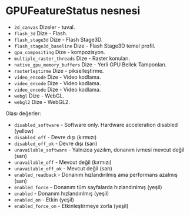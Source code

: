 # GPUFeatureStatus nesnesi

* `2d_canvas` Dizeler - tuval.
* `flash_3d` Dize - Flash.
* `flash_stage3d` Dize - Flash Stage3D.
* `flash_stage3d_baseline` Dize - Flash Stage3D temel profil.
* `gpu_compositing` Dize - kompozisyon.
* `multiple_raster_threads` Dize -  Raster konuları.
* `native_gpu_memory_buffers` Dize - Yerli GPU Bellek Tamponları.
* `rasterleştirme` Dize - pikselleştirme.
* `video_encode` Dize - Video kodlama.
* `video_encode` Dize - Video kodlama.
* `video_encode` Dize - Video kodlama.
* `webgl` Dize - WebGL.
* `webgl2` Dize - WebGL2.

Olası değerler:

* `disabled_software` - Software only. Hardware acceleration disabled (yellow)
* `disabled_off` - Devre dışı (kırmızı)
* `disabled_off_ok` - Devre dışı (sarı)
* `unavailable_software` - Yalnızca yazılım, donanım ivmesi mevcut değil (sarı)
* `unavailable_off` - Mevcut değil (kırmızı)
* `unavailable_off_ok` - Mevcut değil (sarı)
* `enabled_readback` - Donanım hızlandırılmış ama performans azalmış (sarı)
* `enabled_force` - Donanım tüm sayfalarda hızlandırılmış (yeşil)
* `enabled` - Donanım hızlandırılmış (yeşil)
* `enabled_on` - Etkin (yeşil)
* `enabled_force_on` - Etkinleştirmeye zorla (yeşil)

